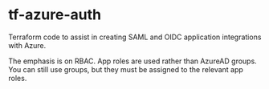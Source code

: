 # tf-azure-auth
Terraform code to assist in creating SAML and OIDC application integrations with Azure.

The emphasis is on RBAC. App roles are used rather than AzureAD groups. You can still use groups,
but they must be assigned to the relevant app roles.
